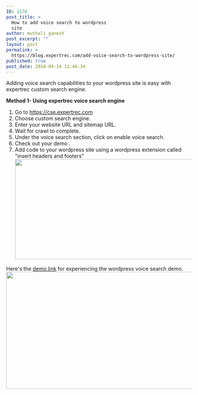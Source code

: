 ```yaml
---
ID: 1176
post_title: >
  How to add voice search to wordpress
  site
author: muthali ganesh
post_excerpt: ""
layout: post
permalink: >
  https://blog.expertrec.com/add-voice-search-to-wordpress-site/
published: true
post_date: 2018-04-14 11:46:34
---
```

Adding voice search capabilities to your wordpress site is easy with expertrec custom search engine.

<strong>Method 1- Using expertrec voice search engine</strong>
<ol>
 	<li>Go to <a href="https://cse.expertrec.com" target="_blank" rel="noopener">https://cse.expertrec.com</a></li>
 	<li>Choose custom search engine.</li>
 	<li>Enter your website URL and sitemap URL.</li>
 	<li>Wait for crawl to complete.</li>
 	<li>Under the voice search section, click on enable voice search.</li>
 	<li>Check out your demo .</li>
 	<li>Add code to your wordpress site using a wordpress extension called "insert headers and footers"<img src="https://blog.expertrec.com/wp-content/uploads/2018/04/wordpress-voice-search.jpg" alt="" width="709" height="272" class="wp-image-1177 aligncenter" /></li>
</ol>
Here's the <a href="https://cse.expertrec.com/demo/7057104c-e616-11e7-bec5-02de9182bfe0/overlay?expertrec=true#q=Donald%20Trump">demo link</a> for experiencing the wordpress voice search demo.<a href="https://cse.expertrec.com/demo/7057104c-e616-11e7-bec5-02de9182bfe0/overlay?expertrec=true#q=Donald%20Trump"><img src="https://blog.expertrec.com/wp-content/uploads/2018/04/voice-gif-custom.gif" alt="" width="667" height="318" class="aligncenter wp-image-1178 " /></a>